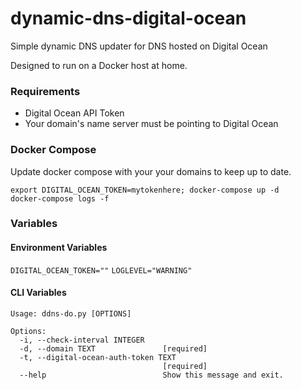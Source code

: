 # dynamic-dns-digital-ocean

Simple dynamic DNS updater for DNS hosted on Digital Ocean 

Designed to run on a Docker host at home.

### Requirements

* Digital Ocean API Token
* Your domain's name server must be pointing to Digital Ocean


### Docker Compose

Update docker compose with your your domains to keep up to date.

```
export DIGITAL_OCEAN_TOKEN=mytokenhere; docker-compose up -d
docker-compose logs -f
```

### Variables

#### Environment Variables

`DIGITAL_OCEAN_TOKEN=""`
`LOGLEVEL="WARNING"`

#### CLI Variables

```
Usage: ddns-do.py [OPTIONS]

Options:
  -i, --check-interval INTEGER
  -d, --domain TEXT               [required]
  -t, --digital-ocean-auth-token TEXT
                                  [required]
  --help                          Show this message and exit.
```
